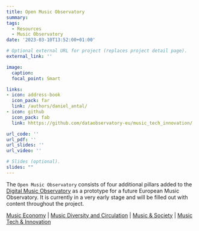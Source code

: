```yaml
---
title: Open Music Observatory
summary: 
tags:
  - Resources
  - Music Observatory
date: '2023-03-10T13:52:00+01:00'

# Optional external URL for project (replaces project detail page).
external_link: ''

image:
  caption: 
  focal_point: Smart

links:
- icon: address-book
  icon_pack: far
  link: /authors/daniel_antal/
- icon: github
  icon_pack: fab
  link: hhttps://github.com/dataobservatory-eu/music_tech_innovation/

url_code: ''
url_pdf: ''
url_slides: ''
url_video: ''

# Slides (optional).
slides: ""
---
```


The `Open Music Observatory` consists of four additional pillars added to the [Digital Music Observatory](https://music.dataobservatory.eu/) as a prototype for a future European Music Observatory. It is currently in a very early stage and will be filled out with content throughout the project.

[Music Economy](https://music.dataobservatory.eu/pillar/music-economy/) | [Music Diversity and Circulation](https://music.dataobservatory.eu/pillar/diversity-circulation/) | [Music & Society](https://music.dataobservatory.eu/pillar/music-and-society/) | [Music Tech & Innovation ](https://music.dataobservatory.eu/pillar/innovation/) 